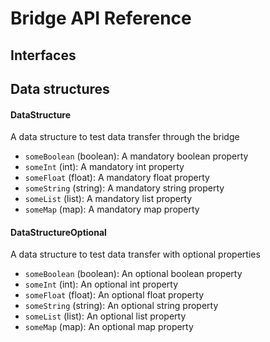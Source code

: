# Bridge API Reference

## Interfaces

## Data structures

#### DataStructure

A data structure to test data transfer through the bridge

- `someBoolean` (boolean): A mandatory boolean property
- `someInt` (int): A mandatory int property
- `someFloat` (float): A mandatory float property
- `someString` (string): A mandatory string property
- `someList` (list): A mandatory list property
- `someMap` (map): A mandatory map property

#### DataStructureOptional

A data structure to test data transfer with optional properties

- `someBoolean` (boolean): An optional boolean property
- `someInt` (int): An optional int property
- `someFloat` (float): An optional float property
- `someString` (string): An optional string property
- `someList` (list): An optional list property
- `someMap` (map): An optional map property

